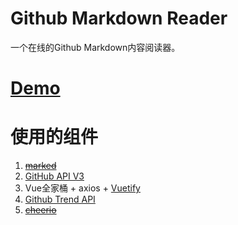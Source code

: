# Github Markdown Reader
一个在线的Github Markdown内容阅读器。
# [Demo](http://goingmerry.cn/GithubMarkdownReader/)

# 使用的组件
1. ~~[marked](https://marked.js.org/)~~
2. [GitHub API V3](https://developer.github.com/v3/)
3. Vue全家桶 + axios + [Vuetify](https://vuetifyjs.com/)
4. [Github Trend API](https://github.com/huchenme/github-trending-api)
5. ~~[cheerio](https://github.com/cheeriojs/cheerio)~~